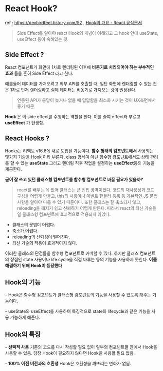 # React Hook?

ref : https://devbirdfeet.tistory.com/52 , [Hook의 개요 - React 공식문서](https://ko.reactjs.org/docs/hooks-intro.html)

> Side Effect를 알아야 react Hook의 개념이 이해되고 그 hook 안에 useState, useEffect 등이 속해있는 것.

## Side Effect ?

React 컴포넌트가 화면에 1차로 렌더링된 이후에 **비동기로 처리되어야 하는 부수적인 효과** 들을 흔히 Side Effect 라고 한다.

예를들어 데이터를 가져오려고 외부 API를 호출할 때, 일단 화면에 렌더링할 수 있는 것은 1차로 먼저 렌더링하고 실제 데이터는 비동기로 가져오는 것이 권장된다.

> 연동된 API가 응답이 늦거나 없을 때 답답함을 최소화 시키는 것이 UX측면에서 좋기 때문

**Hook** 은 이 side effect를 수행하는 역할을 한다. 이를 줄여 effect라 부르고 **useEffect** 가 탄생함.

## React Hooks ?

Hooks는 리액트 v16.8에 새로 도입된 기능이다. **함수 형태의 컴포넌트에서** 사용되는 몇가지 기술을 Hook 이라 부른다. class 형식이 아닌 함수형 컴포넌트에서도 상태 관리를 할 수 있는 **useState** 그리고 렌더링 직후 작업을 설정하는 **useEffect**등의 기능을 제공한다. 

**굳이 잘 쓰고 있던 클래스형 컴포넌트를 함수형 컴포넌트로 바꿀 필요가 있을까?**

> react를 배우는 데 있어 클래스는 큰 진입 장벽이었다. 코드의 재사용성과 코드 구성을 어렵게 만들고, this의 사용이나 이벤트 핸들러 등록 등 기본적인 JS 문법 사항을 알아야 다룰 수 있기 때문이다. 또한 클래스는 잘 축소되지 않고, reloading을 깨지기 쉽고 신뢰하기 어렵게 만든다. 따라서 react의 최신 기술들일 클래스형 컴포넌트에 효과적으로 적용되지 않았다.

* 클래스의 문법이 어렵다.
* 축소가 어렵다.
* reloading의 신뢰성이 떨어진다.
* 최신 기술의 적용이 효과적이지 않다.

이러한 클래스의 단점들을 함수형 컴포넌트로 커버할 수 있다. 하지만 클래스 컴포넌트의 장점인 state 사용이나 life cycle을 직접 다루는 등의 기능을 사용하지 못한다. **이를 해결하기 위해 Hook이 등장했다**

## Hook의 기능

\- Hook은 함수형 컴포넌트가 클래스형 컴포넌트의 기능을 사용할 수 있도록 해주는 기능이다.

\- useState와 useEffect를 사용하여 특징적으로 state와 lifecycle과 같은 기능을 사용 가능하게 해준다.

## Hook의 특징

\- **선택적 사용** 기존의 코드를 다시 작성할 필요 없이 일부의 컴포넌트들 안에서 Hook을 사용할 수 있음. 당장 Hook이 필요하지 않다면 Hook을 사용할 필요 없음.

\- **100% 이전 버전과의 호환성** Hook은 호환성을 깨뜨리는 변화가 없음.

